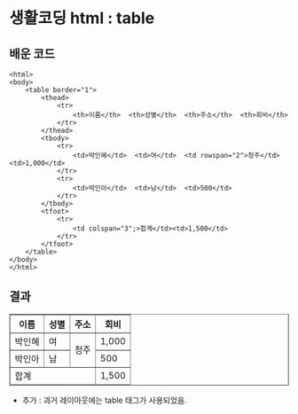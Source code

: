 # 생활코딩 html : table

## 배운 코드
    <html>
    <body>
        <table border="1">
            <thead>
                <tr>
                    <th>이름</th>  <th>성별</th>  <th>주소</th>  <th>회비</th>
                </tr>
            </thead>
            <tbody>
                <tr>
                    <td>박인혜</td>  <td>여</td>  <td rowspan="2">청주</td>  <td>1,000</td>
                </tr>
                <tr>
                    <td>박인아</td>  <td>남</td>  <td>500</td>
                </tr>
            </tbody>
            <tfoot>
                <tr>
                    <td colspan="3";>합계</td><td>1,500</td>
                </tr>
            </tfoot>
        </table>
    </body>
    </html>

## 결과
<html>
<body>
    <table border="1">
        <thead>
            <tr>
                <th>이름</th>  <th>성별</th>  <th>주소</th>  <th>회비</th>
            </tr>
        </thead>
        <tbody>
            <tr>
                <td>박인혜</td>  <td>여</td>  <td rowspan="2">청주</td>  <td>1,000</td>
            </tr>
            <tr>
                <td>박인아</td>  <td>남</td>  <td>500</td>
            </tr>
        </tbody>
        <tfoot>
            <tr>
                <td colspan="3";>합계</td><td>1,500</td>
            </tr>
        </tfoot>
    </table>
</body>
</html>
    
- 추가 : 과거 레이아웃에는 table 태그가 사용되었음.
